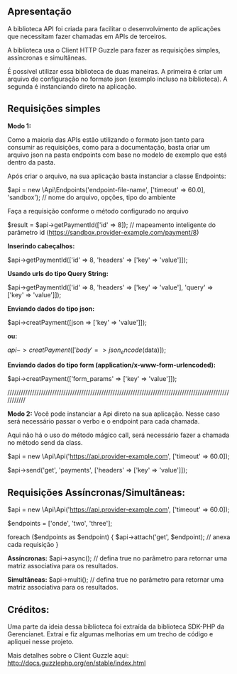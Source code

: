 ## Apresentação

A biblioteca API foi criada para facilitar o desenvolvimento de aplicações que necessitam fazer chamadas em APIs de terceiros.

A biblioteca usa o Client HTTP Guzzle para fazer as requisições simples, assíncronas e simultâneas.

É possível utilizar essa biblioteca de duas maneiras. A primeira é criar um arquivo de configuração no formato json (exemplo incluso na biblioteca). A segunda é instanciando direto na aplicação.

## Requisições simples

**Modo 1:**

Como a maioria das APIs estão utilizando o formato json tanto para consumir as requisições, como para a documentação, basta criar um arquivo json na pasta endpoints com base no modelo de exemplo que está dentro da pasta.

Após criar o arquivo, na sua aplicação basta instanciar a classe Endpoints:

$api = new \Api\Endpoints('endpoint-file-name', ['timeout' => 60.0], 'sandbox'); // nome do arquivo, opções, tipo do ambiente

Faça a requisição conforme o método configurado no arquivo

$result = $api->getPaymentId(['id' => 8]); // mapeamento inteligente do parâmetro id (https://sandbox.provider-example.com/payment/8)

**Inserindo cabeçalhos:**

$api->getPaymentId(['id' => 8, 'headers' => ['key' => 'value']]);

**Usando urls do tipo Query String:**

$api->getPaymentId(['id' => 8, 'headers' => ['key' => 'value'], 'query' => ['key' => 'value']]);

**Enviando dados do tipo json:**

$api->creatPayment([json => ['key' => 'value']]);

**ou:**

$api->creatPayment(['body' => json_encode($data)]);

**Enviando dados do tipo form (application/x-www-form-urlencoded):**

$api->creatPayment(['form_params' => ['key' => 'value']]);

///////////////////////////////////////////////////////////////////////////////////////////////////////////

**Modo 2:**
Você pode instanciar a Api direto na sua aplicação. Nesse caso será necessário passar o verbo e o endpoint para cada chamada.

Aqui não há o uso do método mágico call, será necessário fazer a chamada no método send da class.

$api = new \Api\Api('https://api.provider-example.com', ['timeout' => 60.0]);

$api->send('get', 'payments', ['headers' => ['key' => 'value']]);

## Requisições Assíncronas/Simultâneas:

$api = new \Api\Api('https://api.provider-example.com', ['timeout' => 60.0]);

$endpoints = ['onde', 'two', 'three'];

foreach ($endpoints as $endpoint) {
  $api->attach('get', $endpoint); // anexa cada requisição
}

**Assíncronas:**
$api->async(); // defina true no parâmetro para retornar uma matriz associativa para os resultados.

**Simultâneas:**
$api->multi(); // defina true no parâmetro para retornar uma matriz associativa para os resultados.

## Créditos:

Uma parte da ideia dessa biblioteca foi extraída da biblioteca SDK-PHP da Gerencianet. Extraí e fiz algumas melhorias em um trecho de código e apliquei nesse projeto.

Mais detalhes sobre o Client Guzzle aqui: http://docs.guzzlephp.org/en/stable/index.html
